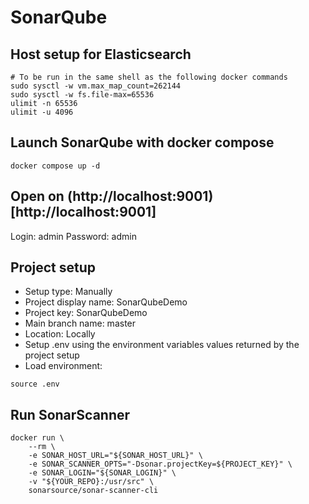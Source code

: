 # SonarQube

## Host setup for Elasticsearch
```
# To be run in the same shell as the following docker commands
sudo sysctl -w vm.max_map_count=262144
sudo sysctl -w fs.file-max=65536
ulimit -n 65536
ulimit -u 4096
```

## Launch SonarQube with docker compose
`docker compose up -d`

## Open on (http://localhost:9001)[http://localhost:9001]
Login: admin
Password: admin

## Project setup
- Setup type: Manually
- Project display name: SonarQubeDemo
- Project key: SonarQubeDemo
- Main branch name: master
- Location: Locally
- Setup .env using the environment variables values returned by the project setup
- Load environment:
```
source .env
```

## Run SonarScanner 
```
docker run \
    --rm \
    -e SONAR_HOST_URL="${SONAR_HOST_URL}" \
    -e SONAR_SCANNER_OPTS="-Dsonar.projectKey=${PROJECT_KEY}" \
    -e SONAR_LOGIN="${SONAR_LOGIN}" \
    -v "${YOUR_REPO}:/usr/src" \
    sonarsource/sonar-scanner-cli
```
